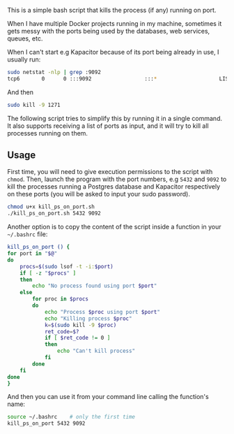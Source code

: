 This is a simple bash script that kills the process (if any) running on port.

When I have multiple Docker projects running in my machine, sometimes it gets messy with the ports being used by the 
databases, web services, queues, etc.

When I can't start e.g Kapacitor because of its port being already in use, I usually run:
```bash
sudo netstat -nlp | grep :9092
tcp6       0      0 :::9092                 :::*                    LISTEN      1271/kapacitord   
```
And then
```bash
sudo kill -9 1271
```

The following script tries to simplify this by running it in a single command. It also supports receiving a list of 
ports as input, and it will try to kill all processes running on them.


## Usage ##

First time, you will need to give execution permissions to the script with `chmod`.
Then, launch the program with the port numbers, e.g `5432` and `9092` to kill the processes running a Postgres database 
and Kapacitor respectively on these ports (you will be asked to input your sudo password).

```bash
chmod u+x kill_ps_on_port.sh
./kill_ps_on_port.sh 5432 9092
```

Another option is to copy the content of the script inside a function in your `~/.bashrc` file:
```bash
kill_ps_on_port () {
for port in "$@"
do
    procs=$(sudo lsof -t -i:$port)
    if [ -z "$procs" ]
    then
        echo "No process found using port $port"
    else
        for proc in $procs
        do
            echo "Process $proc using port $port"
            echo "Killing process $proc"
            k=$(sudo kill -9 $proc)
            ret_code=$?
            if [ $ret_code != 0 ]
            then
                echo "Can't kill process"
            fi
        done
    fi
done
}
```

And then you can use it from your command line calling the function's name:
```bash
source ~/.bashrc    # only the first time
kill_ps_on_port 5432 9092
```
